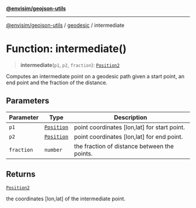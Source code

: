 [**@envisim/geojson-utils**](../../README.md)

---

[@envisim/geojson-utils]() / [geodesic](../README.md) / intermediate

# Function: intermediate()

> **intermediate**(`p1`, `p2`, `fraction`): [`Position2`](../../geojson/type-aliases/Position2.md)

Computes an intermediate point on a geodesic path given a start point,
an end point and the fraction of the distance.

## Parameters

| Parameter  | Type                                                 | Description                                  |
| ---------- | ---------------------------------------------------- | -------------------------------------------- |
| `p1`       | [`Position`](../../geojson/type-aliases/Position.md) | point coordinates [lon,lat] for start point. |
| `p2`       | [`Position`](../../geojson/type-aliases/Position.md) | point coordinates [lon,lat] for end point.   |
| `fraction` | `number`                                             | the fraction of distance between the points. |

## Returns

[`Position2`](../../geojson/type-aliases/Position2.md)

the coordinates [lon,lat] of the intermediate point.
